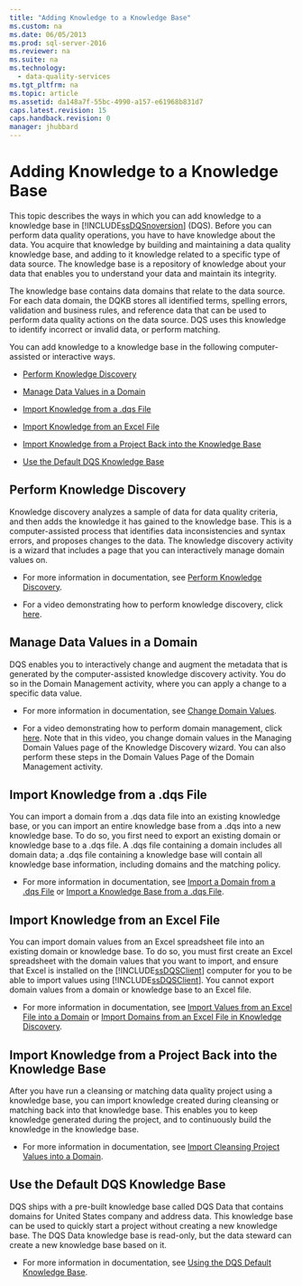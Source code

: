 ```yaml
---
title: "Adding Knowledge to a Knowledge Base"
ms.custom: na
ms.date: 06/05/2013
ms.prod: sql-server-2016
ms.reviewer: na
ms.suite: na
ms.technology: 
  - data-quality-services
ms.tgt_pltfrm: na
ms.topic: article
ms.assetid: da148a7f-55bc-4990-a157-e61968b831d7
caps.latest.revision: 15
caps.handback.revision: 0
manager: jhubbard
---
```

# Adding Knowledge to a Knowledge Base
This topic describes the ways in which you can add knowledge to a knowledge base in [!INCLUDE[ssDQSnoversion](../../Topics/TopicNameContainA/tokens/ssDQSnoversion_md.md)] (DQS). Before you can perform data quality operations, you have to have knowledge about the data. You acquire that knowledge by building and maintaining a data quality knowledge base, and adding to it knowledge related to a specific type of data source. The knowledge base is a repository of knowledge about your data that enables you to understand your data and maintain its integrity.  
  
 The knowledge base contains data domains that relate to the data source. For each data domain, the DQKB stores all identified terms, spelling errors, validation and business rules, and reference data that can be used to perform data quality actions on the data source. DQS uses this knowledge to identify incorrect or invalid data, or perform matching.  
  
 You can add knowledge to a knowledge base in the following computer-assisted or interactive ways.  
  
-   [Perform Knowledge Discovery](#Discovery)  
  
-   [Manage Data Values in a Domain](#ManageDomain)  
  
-   [Import Knowledge from a .dqs File](#DQSFile)  
  
-   [Import Knowledge from an Excel File](#Excel)  
  
-   [Import Knowledge from a Project Back into the Knowledge Base](#Project)  
  
-   [Use the Default DQS Knowledge Base](#Default)  
  
##  <a name="Discovery"></a> Perform Knowledge Discovery  
 Knowledge discovery analyzes a sample of data for data quality criteria, and then adds the knowledge it has gained to the knowledge base. This is a computer-assisted process that identifies data inconsistencies and syntax errors, and proposes changes to the data. The knowledge discovery activity is a wizard that includes a page that you can interactively manage domain values on.  
  
-   For more information in documentation, see [Perform Knowledge Discovery](../../Topics/TopicNameNotContainA/Perform-Knowledge-Discovery.md).  
  
-   For a video demonstrating how to perform knowledge discovery, click [here](http://msdn.microsoft.com/sqlserver/hh323825.aspx).  
  
##  <a name="ManageDomain"></a> Manage Data Values in a Domain  
 DQS enables you to interactively change and augment the metadata that is generated by the computer-assisted knowledge discovery activity. You do so in the Domain Management activity, where you can apply a change to a specific data value.  
  
-   For more information in documentation, see [Change Domain Values](../../Topics/TopicNameNotContainA/Change-Domain-Values.md).  
  
-   For a video demonstrating how to perform domain management, click [here](http://msdn.microsoft.com/sqlserver/hh323825.aspx). Note that in this video, you change domain values in the Managing Domain Values page of the Knowledge Discovery wizard. You can also perform these steps in the Domain Values Page of the Domain Management activity.  
  
##  <a name="DQSFile"></a> Import Knowledge from a .dqs File  
 You can import a domain from a .dqs data file into an existing knowledge base, or you can import an entire knowledge base from a .dqs into a new knowledge base. To do so, you first need to export an existing domain or knowledge base to a .dqs file. A .dqs file containing a domain includes all domain data; a .dqs file containing a knowledge base will contain all knowledge base information, including domains and the matching policy.  
  
-   For more information in documentation, see [Import a Domain from a .dqs File](../../Topics/TopicNameContainA/Import-a-Domain-from-a-.dqs-File.md) or [Import a Knowledge Base from a .dqs File](../../Topics/TopicNameContainA/Import-a-Knowledge-Base-from-a-.dqs-File.md).  
  
##  <a name="Excel"></a> Import Knowledge from an Excel File  
 You can import domain values from an Excel spreadsheet file into an existing domain or knowledge base. To do so, you must first create an Excel spreadsheet with the domain values that you want to import, and ensure that Excel is installed on the [!INCLUDE[ssDQSClient](../../Topics/TopicNameContainA/tokens/ssDQSClient_md.md)] computer for you to be able to import values using [!INCLUDE[ssDQSClient](../../Topics/TopicNameContainA/tokens/ssDQSClient_md.md)]. You cannot export domain values from a domain or knowledge base to an Excel file.  
  
-   For more information in documentation, see [Import Values from an Excel File into a Domain](../../Topics/TopicNameContainA/Import-Values-from-an-Excel-File-into-a-Domain.md) or [Import Domains from an Excel File in Knowledge Discovery](../../Topics/TopicNameNotContainA/Import-Domains-from-an-Excel-File-in-Knowledge-Discovery.md).  
  
##  <a name="Project"></a> Import Knowledge from a Project Back into the Knowledge Base  
 After you have run a cleansing or matching data quality project using a knowledge base, you can import knowledge created during cleansing or matching back into that knowledge base. This enables you to keep knowledge generated during the project, and to continuously build the knowledge in the knowledge base.  
  
-   For more information in documentation, see [Import Cleansing Project Values into a Domain](../../Topics/TopicNameContainA/Import-Cleansing-Project-Values-into-a-Domain.md).  
  
##  <a name="Default"></a> Use the Default DQS Knowledge Base  
 DQS ships with a pre-built knowledge base called DQS Data that contains domains for United States company and address data. This knowledge base can be used to quickly start a project without creating a new knowledge base. The DQS Data knowledge base is read-only, but the data steward can create a new knowledge base based on it.  
  
-   For more information in documentation, see [Using the DQS Default Knowledge Base](../../Topics/TopicNameNotContainA/Using-the-DQS-Default-Knowledge-Base.md).